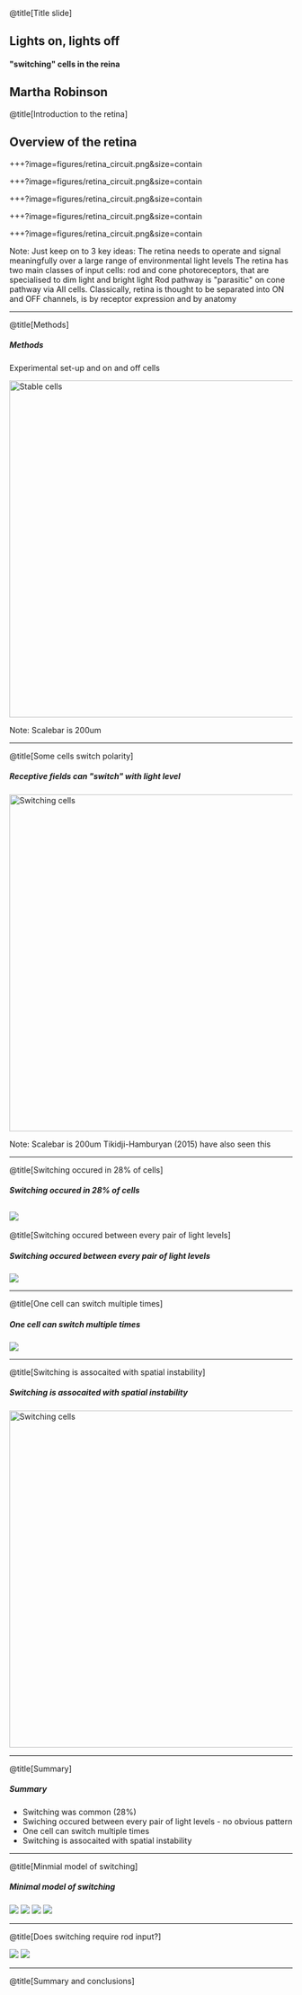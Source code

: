 @title[Title slide]
## Lights on, lights off
#### "switching" cells in the reina
Martha Robinson
---

@title[Introduction to the retina]

## Overview of the retina

+++?image=figures/retina_circuit.png&size=contain
<!-- .slide: data-background-transition="none" -->
+++?image=figures/retina_circuit.png&size=contain
<!-- .slide: data-background-transition="none" -->
+++?image=figures/retina_circuit.png&size=contain
<!-- .slide: data-background-transition="none" -->
+++?image=figures/retina_circuit.png&size=contain
<!-- .slide: data-background-transition="none" -->
+++?image=figures/retina_circuit.png&size=contain
<!-- .slide: data-background-transition="none" -->

Note:
Just keep on to 3 key ideas:
The retina needs to operate and signal meaningfully over a large range of environmental light levels
The retina has two main classes of input cells: rod and cone photoreceptors, that are specialised to dim light and bright light
Rod pathway is "parasitic" on cone pathway via AII cells.
Classically, retina is thought to be separated into ON and OFF channels, is by receptor expression and by anatomy

---

@title[Methods]
##### Methods
Experimental set-up and on and off cells

<img src="figures/NoSwitchcellegs_WT.png" alt="Stable cells" width="600">

Note: 
Scalebar is 200um

---

@title[Some cells switch polarity]
##### Receptive fields can "switch" with light level

<img src="figures/WT_ONOFF_SwitchingCells_EgFilters.png" alt="Switching cells" width="600">

Note:
Scalebar is 200um
Tikidji-Hamburyan (2015) have also seen this

---

@title[Switching occured in 28% of cells]
##### Switching occured in 28% of cells

![](figures/switching_quantification.png)
---

@title[Switching occured between every pair of light levels]
##### Switching occured between every pair of light levels

![](figures/switches_all_light_levels.png)

---

@title[One cell can switch multiple times]
##### One cell can switch multiple times

![](figures/multiple_switches_one_cell.png)

---

@title[Switching is assocaited with spatial instability]
##### Switching is assocaited with spatial instability

<img src="figures/spatial_instability.png" alt="Switching cells" width="600">

---

@title[Summary]
##### Summary
- Switching was common (28%)
- Swiching occured between every pair of light levels - no obvious pattern
- One cell can switch multiple times
- Switching is assocaited with spatial instability

---

@title[Minmial model of switching]
##### Minimal model of switching
![](figures/basic_ia_model.png)
![](figures/rectifying_terminal_only.png)
![](figures/rectifying_terminal_inv_vm.png)
![](figures/rectifying_terminal_hill_vm.png)

---

@title[Does switching require rod input?]

![](figures/switching_C57vsrd17.png)
![](figures/switching_C57vsrd17_topll.png)

---

@title[Summary and conclusions]

